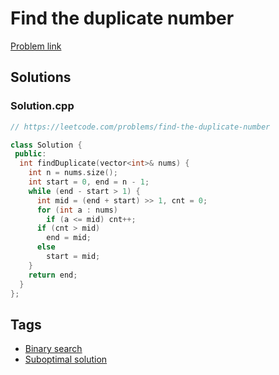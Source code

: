 # Find the duplicate number

[Problem link](https://leetcode.com/problems/find-the-duplicate-number)

## Solutions


### Solution.cpp
```cpp
// https://leetcode.com/problems/find-the-duplicate-number

class Solution {
 public:
  int findDuplicate(vector<int>& nums) {
    int n = nums.size();
    int start = 0, end = n - 1;
    while (end - start > 1) {
      int mid = (end + start) >> 1, cnt = 0;
      for (int a : nums)
        if (a <= mid) cnt++;
      if (cnt > mid)
        end = mid;
      else
        start = mid;
    }
    return end;
  }
};
```
## Tags

* [Binary search](/Collections/binary-search.md#binary-search)
* [Suboptimal solution](/Collections/suboptimal-solution.md#suboptimal-solution)
